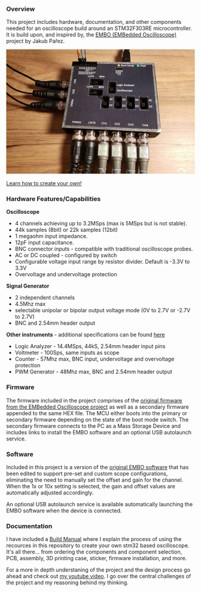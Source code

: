 ### **Overview**
This project includes hardware, documentation, and other components needed for an oscilloscope build around an STM32F303RE microcontroller.
It is build upon, and inspired by, the [EMBO (EMBedded Oscilloscope)](https://github.com/parezj/EMBO) project by Jakub Pařez.

![Oscilloscope IMG](https://github.com/MattSpot10/STM32F303RE-USB-Oscilloscope/blob/main/_images/final.jpg?raw=true)

[Learn how to create your own!](https://github.com/MattSpot10/STM32F303RE-USB-Oscilloscope/blob/main/Build%20Manual.md)

### **Hardware Features/Capabilities**

**Oscilloscope**
- 4 channels achieving up to 3.2MSps (max is 5MSps but is not stable).
- 44k samples (8bit) or 22k samples (12bit)
- 1 megaohm input impedance.
- 12pF input capacitance.
- BNC connector inputs - compatible with traditional oscilloscope probes.
- AC or DC coupled - configured by switch
- Configurable voltage input range by resistor divider. Default is -3.3V to 3.3V
- Overvoltage and undervoltage protection

**Signal Generator**
- 2 independent channels
- 4.5Mhz max
- selectable unipolar or bipolar output voltage mode (0V to 2.7V or -2.7V to 2.7V)
- BNC and 2.54mm header output

**Other instruments** - additional specifications can be found [here](https://github.com/parezj/EMBO)
- Logic Analyzer - 14.4MSps, 44kS, 2.54mm header input pins
- Voltmeter - 100Sps, same inputs as scope
- Counter - 57Mhz max, BNC input, undervoltage and overvoltage protection
- PWM Generator - 48Mhz max, BNC and 2.54mm header output

### **Firmware**
The firmware included in the project comprises of the [original firmware from the EMBedded Oscilloscope project](https://github.com/parezj/EMBO/releases) as well as a secondary firmware appended to the same HEX file. The MCU either boots into the primary or secondary firmware depending on the state of the boot mode switch. The secondary firmware connects to the PC as a Mass Storage Device and includes links to install the EMBO software and an optional USB autolaunch service.

### **Software**
Included in this project is a version of the [original EMBO software](https://github.com/parezj/EMBO/releases) that has been edited to support pre-set and custom scope configurations, eliminating the need to manually set the offset and gain for the channel. When the 1x or 10x setting is selected, the gain and offset values are automatically adjusted accordingly.

An optional USB autolaunch service is available automatically launching the EMBO software when the device is connected.


### **Documentation**
I have included a [Build Manual](https://github.com/MattSpot10/STM32F303RE-USB-Oscilloscope/blob/main/Build%20Manual.md) where I explain the process of using the recources in this repository to create your own stm32 based oscilloscope. It's all there... from ordering the components and component selection, PCB, assembly, 3D printing case, sticker, firmware installation, and more.

For a more in depth understaning of the project and the design process go ahead and check out [my youtube video](www.google.com). I go over the central challenges of the project and my reasoning behind my thinking.
